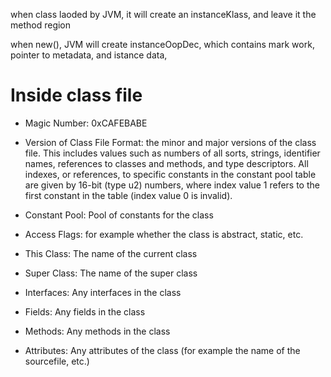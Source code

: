 when class laoded by JVM, it will create an instanceKlass, and leave it the method region

when new(), JVM will create instanceOopDec, which contains mark work, pointer to metadata, and istance data,
# Inside class file

* Magic Number: 0xCAFEBABE

* Version of Class File Format: the minor and major versions of the class file. This includes values such as numbers of all sorts, strings, identifier names, references to classes and methods, and type descriptors. All indexes, or references, to specific constants in the constant pool table are given by 16-bit (type u2) numbers, where index value 1 refers to the first constant in the table (index value 0 is invalid).

* Constant Pool: Pool of constants for the class

* Access Flags: for example whether the class is abstract, static, etc.

* This Class: The name of the current class

* Super Class: The name of the super class
* Interfaces: Any interfaces in the class

* Fields: Any fields in the class

* Methods: Any methods in the class

* Attributes: Any attributes of the class (for example the name of the sourcefile, etc.)
